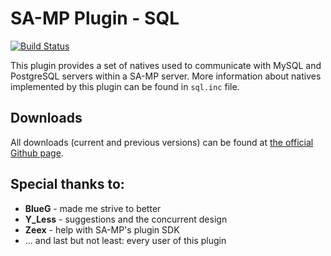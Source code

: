 SA-MP Plugin - SQL
==================
[![Build Status](https://travis-ci.org/udan11/samp-plugin-sql.svg?branch=master)](https://travis-ci.org/udan11/samp-plugin-sql)

This plugin provides a set of natives used to communicate with MySQL and PostgreSQL servers within a SA-MP server. More information about natives implemented by this plugin can be found in `sql.inc` file.

Downloads
---------

All downloads (current and previous versions) can be found at [the official Github page](http://udan11.github.io/samp-plugin-sql/).

Special thanks to:
------------------

* __BlueG__ - made me strive to better
* __Y_Less__ - suggestions and the concurrent design
* __Zeex__ - help with SA-MP's plugin SDK
* ... and last but not least: every user of this plugin
